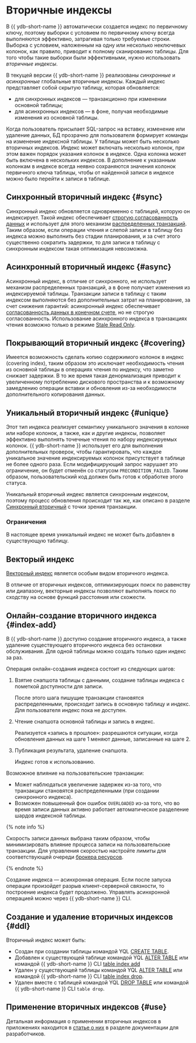 # Вторичные индексы

В {{ ydb-short-name }} автоматически создается индекс по первичному ключу, поэтому выборки с условием по первичному ключу всегда выполняются эффективно, затрагивая только требуемые строки. Выборка с условием, наложенным на одну или несколько неключевых колонок, как правило, приводит к полному сканированию таблицы. Для того чтобы такие выборки были эффективными, нужно использовать _вторичные индексы_.

В текущей версии {{ ydb-short-name }} реализованы _синхронные_ и _асинхронные_ глобальные вторичные индексы. Каждый индекс представляет собой скрытую таблицу, которая обновляется:

* для синхронных индексов — транзакционно при изменении основной таблицы;
* для асинхронных индексов — в фоне, получая необходимые изменения из основной таблицы.

Когда пользователь присылает SQL-запрос на вставку, изменение или удаление данных, БД прозрачно для пользователя формирует команды на изменение индексной таблицы. У таблицы может быть несколько вторичных индексов. Индекс может включать несколько колонок, при этом важен порядок указания колонок в индексе. Одна колонка может быть включена в нескольких индексов. В дополнение к указанным колонкам в индексе всегда неявно сохраняются значения колонок первичного ключа таблицы, чтобы от найденной записи в индексе можно было перейти к записи в таблице.

## Синхронный вторичный индекс {#sync}

Синхронный индекс обновляется одновременно с таблицей, которую он индексирует. Такой индекс обеспечивает [строгую согласованность данных](https://en.wikipedia.org/wiki/Consistency_model) и использует для этого механизм [распределенных транзакций](../transactions.md#distributed-tx). Таким образом, если операции чтения и слепой записи в таблицу без индекса можно выполнить без стадии планирования, и за счет этого существенно сократить задержки, то для записи в таблицу с синхронным индексом такая оптимизация невозможна.

## Асинхронный вторичный индекс {#async}

Асинхронный индекс, в отличие от синхронного, не использует механизм распределенных транзакций, а в фоне получает изменения из индексируемой таблицы. Транзакции записи в таблицу с таким индексом выполняются без дополнительных затрат на планирование, за счет снижения гарантий: асинхронный индекс обеспечивает [согласованность данных в конечном счете](https://en.wikipedia.org/wiki/Eventual_consistency), но не строгую согласованность. Использование асинхронного индекса в транзакциях чтения возможно только в режиме [Stale Read Only](transactions.md#modes).

## Покрывающий вторичный индекс {#covering}

Имеется возможность сделать копию содержимого колонок в индекс (covering index), таким образом это исключает необходимость чтения из основной таблицы в операциях чтения по индексу, что заметно снижает задержки. В то же время такая денормализация приводит к увеличенному потреблению дискового пространства и к возможному замедлению операции вставки и обновления из-за необходимости дополнительного копирования данных.

## Уникальный вторичный индекс {#unique}

Этот тип индекса реализует семантику уникального значения в колонке или наборе колонок, а также, как и другие индексы, позволяет эффективно выполнять точечные чтения по набору индексируемых колонок. {{ ydb-short-name }} использует его для выполнения дополнительных проверок, чтобы гарантировать, что каждое уникальное значение индексируемых колонок присутствует в таблице не более одного раза. Если модифицирующий запрос нарушает это ограничение, он будет отменён со статусом `PRECONDITION_FAILED`. Таким образом, пользовательский код должен быть готов к обработке этого статуса.

Уникальный вторичный индекс является синхронным индексом, поэтому процесс обновления происходит так же, как описано в разделе [Синхронный вторичный](#sync) с точки зрения транзакции.

### Ограничения

В настоящее время уникальный индекс не может быть добавлен в существующую таблицу.

## Векторый индекс

[Векторный индекс](vector_indexes.md) является особым видом вторичного индекса.

В отличие от вторичных индексов, оптимизирующих поиск по равенству или диапазону, векторные индексы позволяют выполнять поиск по сходству на основе функций расстояния или схожести.

## Онлайн-создание вторичного индекса {#index-add}

В {{ ydb-short-name }} доступно создание вторичного индекса, а также удаление существующего вторичного индекса без остановки обслуживания. Для одной таблицы можно создать только один индекс за раз.

Операция онлайн-создания индекса состоит из следующих шагов:

1. Взятие снапшота таблицы с данными, создание таблицы индекса с пометкой доступности для записи.

    После этого шага пишущие транзакции становятся распределенными, происходит запись в основную таблицу и индекс. Для пользователя индекс пока не доступен.
1. Чтение снапшота основной таблицы и запись в индекс.

    Реализуется «запись в прошлое»: разрешаются ситуации, когда обновления данных на шаге 1 меняют данные, записанные на шаге 2.
1. Публикация результата, удаление снапшота.

    Индекс готов к использованию.

Возможное влияние на пользовательские транзакции:

* Может наблюдаться увеличение задержек из-за того, что транзакции становятся распределенными (при создании синхронного индекса).
* Возможен повышенный фон ошибок `OVERLOADED` из-за того, что во время записи данных активно работает автоматическое разделение шардов индексной таблицы.

{% note info %}

Скорость записи данных выбрана таким образом, чтобы минимизировать влияние процесса записи на пользовательские транзакции. Для управления скоростью настройте лимиты для соответствующей очереди [брокера ресурсов](../../reference/configuration/index.md#resource-broker-config).

{% endnote %}

Создание индекса — асинхронная операция. Если после запуска операции произойдет разрыв клиент-серверной связности, то построение индекса будет продолжено. Управлять асинхронной операцией можно через {{ ydb-short-name }} CLI.

## Создание и удаление вторичных индексов {#ddl}

Вторичный индекс может быть:

- Создан при создании таблицы командой YQL [CREATE TABLE](../../yql/reference/syntax/create_table/index.md).
- Добавлен к существующей таблице командой YQL [ALTER TABLE](../../yql/reference/syntax/alter_table/index.md) или командой {{ ydb-short-name }} CLI [table index add](../../reference/ydb-cli/commands/secondary_index.md#add)
- Удален у существующей таблицы командой YQL [ALTER TABLE](../../yql/reference/syntax/alter_table/index.md) или командой {{ ydb-short-name }} CLI [table index drop](../../reference/ydb-cli/commands/secondary_index.md#drop).
- Удален вместе с таблицей командой YQL [DROP TABLE](../../yql/reference/syntax/drop_table.md) или командой {{ ydb-short-name }} CLI `table drop`.

## Применение вторичных индексов {#use}

Детальная информация о применении вторичных индексов в приложениях находится в [статье о них](../../dev/secondary-indexes.md) в разделе документации для разработчиков.
